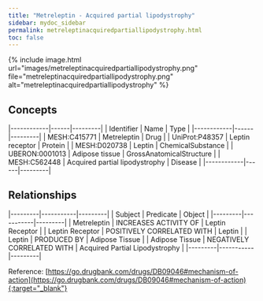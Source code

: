 ```yaml
---
title: "Metreleptin - Acquired partial lipodystrophy"
sidebar: mydoc_sidebar
permalink: metreleptinacquiredpartiallipodystrophy.html
toc: false 
---
```


{% include image.html url="images/metreleptinacquiredpartiallipodystrophy.png" file="metreleptinacquiredpartiallipodystrophy.png" alt="metreleptinacquiredpartiallipodystrophy" %}

## Concepts

|------------|------|---------|
| Identifier | Name | Type    |
|------------|------|---------|
| MESH:C415771 | Metreleptin | Drug |
| UniProt:P48357 | Leptin receptor | Protein |
| MESH:D020738 | Leptin | ChemicalSubstance |
| UBERON:0001013 | Adipose tissue | GrossAnatomicalStructure |
| MESH:C562448 | Acquired partial lipodystrophy | Disease |
|------------|------|---------|

## Relationships

|---------|-----------|---------|
| Subject | Predicate | Object  |
|---------|-----------|---------|
| Metreleptin | INCREASES ACTIVITY OF | Leptin Receptor |
| Leptin Receptor | POSITIVELY CORRELATED WITH | Leptin |
| Leptin | PRODUCED BY | Adipose Tissue |
| Adipose Tissue | NEGATIVELY CORRELATED WITH | Acquired Partial Lipodystrophy |
|---------|-----------|---------|

Reference: [https://go.drugbank.com/drugs/DB09046#mechanism-of-action](https://go.drugbank.com/drugs/DB09046#mechanism-of-action){:target="_blank"}